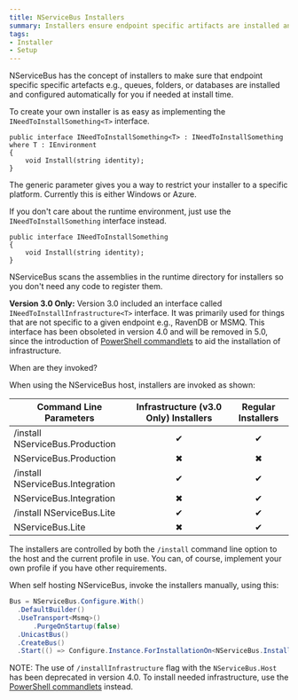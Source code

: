 ```yaml
---
title: NServiceBus Installers
summary: Installers ensure endpoint specific artifacts are installed and configured automatically.
tags:
- Installer
- Setup
---
```


NServiceBus has the concept of installers to make sure that endpoint specific specific artefacts e.g., queues, folders, or databases are installed and configured automatically for you if needed at install time.

To create your own installer is as easy as implementing the `INeedToInstallSomething<T>` interface. 

    public interface INeedToInstallSomething<T> : INeedToInstallSomething where T : IEnvironment
    {
        void Install(string identity);
    }

The generic parameter gives you a way to restrict your installer to a specific platform. Currently this is either Windows or Azure.

If you don't care about the runtime environment, just use the `INeedToInstallSomething` interface instead.

    public interface INeedToInstallSomething
    {
        void Install(string identity);
    }

NServiceBus scans the assemblies in the runtime directory for installers so you don't need any code to register them.

**Version 3.0 Only:** Version 3.0 included an interface called `INeedToInstallInfrastructure<T>` interface. It was primarily used for things that are not specific to a given endpoint e.g., RavenDB or MSMQ. This interface has been obsoleted in version 4.0 and will be removed in 5.0, since the introduction of [PowerShell commandlets](managing-nservicebus-using-powershell.md) to aid the installation of infrastructure.

When are they invoked?

When using the NServiceBus host, installers are invoked as shown:

| Command Line Parameters          | Infrastructure (v3.0 Only) Installers | Regular Installers
|----------------------------------|:-------------------------------------:|:------------------: 
| /install NServiceBus.Production  | &#10004;                              | &#10004;
| NServiceBus.Production           | &#10006;                              | &#10006;
| /install NServiceBus.Integration | &#10004;                              | &#10004;
|  NServiceBus.Integration         | &#10006;                              | &#10004;
| /install NServiceBus.Lite        | &#10004;                              | &#10004;
| NServiceBus.Lite                 | &#10006;                              | &#10004;

The installers are controlled by both the `/install` command line option to the host and the current profile in use. You can, of course, implement your own profile if you have other requirements.

When self hosting NServiceBus, invoke the installers manually, using this:


```C#
Bus = NServiceBus.Configure.With()
  .DefaultBuilder()
  .UseTransport<Msmq>()
      .PurgeOnStartup(false)
  .UnicastBus()
  .CreateBus()
  .Start(() => Configure.Instance.ForInstallationOn<NServiceBus.Installation.Environments.Windows>().Install());
```

 NOTE: The use of `/installInfrastructure` flag with the `NServiceBus.Host` has been deprecated in version 4.0. To install needed infrastructure, use the [PowerShell commandlets](managing-nservicebus-using-powershell.md) instead.

